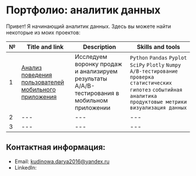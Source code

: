 # Портфолио: аналитик данных

Привет! Я начинающий аналитик данных. Здесь вы можете найти некоторые из моих проектов:

| № | Title and link                                                   | Description                                                                                 | Skills and tools | 
| - | ---                                                              | ------------------------------------------------------------------------------------------- | ---------------- | 
| 1 | [Анализ поведения пользователей мобильного приложения](Project1) | Исследуем воронку продаж и анализируем результаты A/A/B-тестирования в мобильном приложении | `Python` `Pandas` `Pyplot` `SciPy` `Plotly` `Numpy` `A/B-тестирование` `проверка статистических гипотез` `событийная аналитика` `продуктовые метрики` `визуализация данных` | 
| 2 | ---                                                              | --- | --- |
| 3 |  ---  | --- | --- |

## Контактная информация:
- Email: kudinowa.darya2016@yandex.ru
- LinkedIn:
